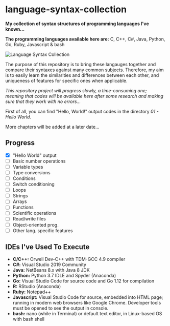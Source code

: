 # language-syntax-collection

**My collection of syntax structures of programming languages I've known...**

**The programming languages available here are:** C, C++, C#, Java, Python, Go, Ruby, Javascript & bash

![Language Syntax Collection](https://i.ibb.co/Kx8t1SW/language-ten-in-one.png)

The purpose of this repository is to bring these langauges together and compare their syntaxes against many common subjects. Therefore, my aim is to easily learn the similarities and differences between each other, and uniqueness of features for specific ones when applicable.

_This repository project will progress slowly, a time-consuming one; meaning that codes will be available here after some research and making sure that they work with no errors..._

First of all, you can find "Hello, World!" output codes in the directory _01 - Hello World_.

More chapters will be added at a later date...

## Progress

- [X] "Hello World" output
- [ ] Basic number operations
- [ ] Variable types
- [ ] Type conversions
- [ ] Conditions
- [ ] Switch conditioning
- [ ] Loops
- [ ] Strings
- [ ] Arrays
- [ ] Functions
- [ ] Scientific operations
- [ ] Read/write files
- [ ] Object-oriented prog.
- [ ] Other lang. specific features

## IDEs I've Used To Execute

- **C/C++:** Orwell Dev-C++ with TDM-GCC 4.9 compiler
- **C#:** Visual Studio 2019 Community
- **Java:** NetBeans 8.x with Java 8 JDK
- **Python:** Python 3.7 IDLE and Spyder (Anaconda)
- **Go:** Visual Studio Code for source code and Go 1.12 for compilation
- **R:** RStudio (Anaconda)
- **Ruby:** Notepad++
- **Javascript:** Visual Studio Code for source, embedded into HTML page; running in modern web browsers like Google Chrome. Developer tools must be opened to see the output in console.
- **bash:** nano (while in Terminal) or default text editor, in Linux-based OS with bash shell
